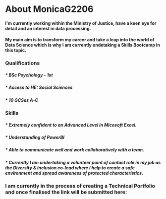 # **About MonicaG2206**
#### I'm currently working within the Ministry of Justice, have a keen eye for detail and an interest in data processing.
#### My main aim is to transform my career and take a leap into the world of Data Science which is why I am currently undetaking a Skills Bootcamp in this topic.
### __Qualifications__
##### * BSc Psychology - 1st
##### * Access to HE: Social Sciences
##### * 10 GCSes A-C
### __Skills__
##### * Extremely confident to an Advanced Level in Micosoft Excel.
##### * Understanding of PowerBI
##### * Able to communicate well and work collaboratively with a team.
##### * Currently I am undertaking a volunteer point of contact role in my job as the Diversity & Inclusion co-lead where I help to create a safe environment and spread awareness of protected characteristics.

### **I am currently in the process of creating a Technical Portfolio and once finalised the link will be submitted here:**



<!--
**MonicaG2206/MonicaG2206** is a ✨ _special_ ✨ repository because its `README.md` (this file) appears on your GitHub profile.

Here are some ideas to get you started:

- 🔭 I’m currently working on ...
- 🌱 I’m currently learning ...
- 👯 I’m looking to collaborate on ...
- 🤔 I’m looking for help with ...
- 💬 Ask me about ...
- 📫 How to reach me: ...
- 😄 Pronouns: ...
- ⚡ Fun fact: ...
-->
